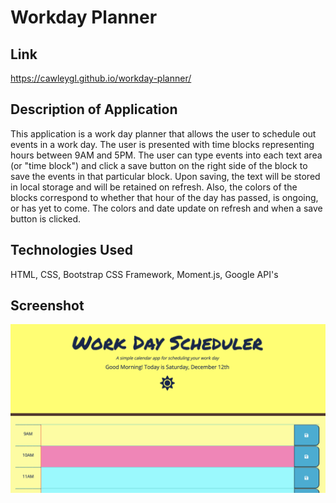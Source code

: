 # Workday Planner

## Link
https://cawleygl.github.io/workday-planner/

## Description of Application
This application is a work day planner that allows the user to schedule out events in a work day. The user is presented with time blocks representing hours between 9AM and 5PM. The user can type events into each text area (or "time block") and click a save button on the right side of the block to save the events in that particular block. Upon saving, the text will be stored in local storage and will be retained on refresh. Also, the colors of the blocks correspond to whether that hour of the day has passed, is ongoing, or has yet to come. The colors and date update on refresh and when a save button is clicked.

## Technologies Used
HTML, CSS, Bootstrap CSS Framework, Moment.js, Google API's

## Screenshot
![Screenshot](https://github.com/cawleygl/workday-planner/blob/main/Assets/workscreenshot.png?raw=true)
